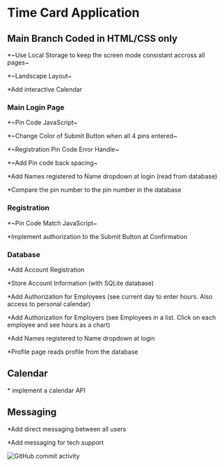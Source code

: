 # Time Card Application

## Main Branch Coded in HTML/CSS only

\*~Use Local Storage to keep the screen mode consistant accross all pages~

\*~Landscape Layout~

\*Add interactive Calendar

### Main Login Page

\*~Pin Code JavaScript~

\*~Change Color of Submit Button when all 4 pins entered~

\*~Registration Pin Code Error Handle~

\*~Add Pin code back spacing~

\*Add Names registered to Name dropdown at login (read from database)

\*Compare the pin number to the pin number in the database

### Registration

\*~Pin Code Match JavaScript~

\*Implement authorization to the Submit Button at Confirmation

### Database

\*Add Account Registration

\*Store Account Information (with SQLite database)

\*Add Authorization for Employees (see current day to enter hours. Also access to personal calendar)

\*Add Authorization for Employers (see Employees in a list. Click on each employee and see hours as a chart)

\*Add Names registered to Name dropdown at login

\*Profile page reads profile from the database

## Calendar

\* implement a calendar API

## Messaging

\*Add direct messaging between all users

\*Add messaging for tech support

![GitHub commit activity](https://img.shields.io/github/commit-activity/t/courthub74/hazel_park_time_card?style=flat&logo=GitHub)
